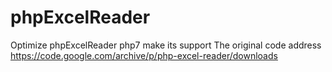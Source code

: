 # phpExcelReader
Optimize phpExcelReader    php7 make its support 
The original code address https://code.google.com/archive/p/php-excel-reader/downloads
